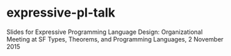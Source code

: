 # expressive-pl-talk
Slides for Expressive Programming Language Design: Organizational Meeting at SF Types, Theorems, and Programming Languages, 2 November 2015

